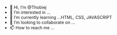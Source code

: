 - 👋 Hi, I’m @Thobiej
- 👀 I’m interested in ...
- 🌱 I’m currently learning ...HTML, CSS, JAVASCRIPT
- 💞️ I’m looking to collaborate on ...
- 📫 How to reach me ...

<!---
Thobiej/Thobiej is a ✨ special ✨ repository because its `README.md` (this file) appears on your GitHub profile.
You can click the Preview link to take a look at your changes.
--->
